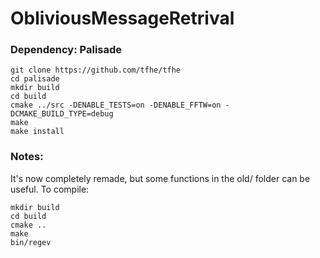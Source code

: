 # ObliviousMessageRetrival

### Dependency: Palisade

```
git clone https://github.com/tfhe/tfhe
cd palisade
mkdir build
cd build
cmake ../src -DENABLE_TESTS=on -DENABLE_FFTW=on -DCMAKE_BUILD_TYPE=debug
make
make install
```

### Notes:
It's now completely remade, but some functions in the old/ folder can be useful.
To compile:
```
mkdir build
cd build
cmake ..
make
bin/regev 
```
